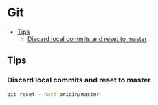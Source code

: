 # Git

<!-- vim-markdown-toc GFM -->
* [Tips](#tips)
    * [Discard local commits and reset to master](#discard-local-commits-and-reset-to-master)

<!-- vim-markdown-toc -->

## Tips

### Discard local commits and reset to master

```bash
git reset --hard origin/master
```
